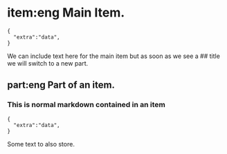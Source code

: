 # item:eng Main Item.

```hjson
{
  "extra":"data",
}
```

We can include text here for the main item but as soon as we see a ## title we will switch to a new part.

## part:eng Part of an item.

### This is normal markdown contained in an item

```hjson
{
  "extra":"data",
}
```

Some text to also store.

